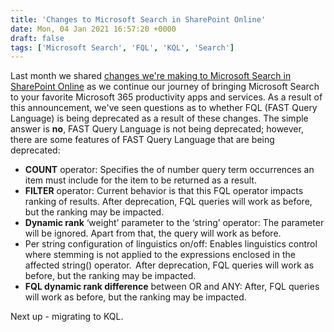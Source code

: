 ```yaml
---
title: 'Changes to Microsoft Search in SharePoint Online'
date: Mon, 04 Jan 2021 16:57:20 +0000
draft: false
tags: ['Microsoft Search', 'FQL', 'KQL', 'Search']
---
```


Last month we shared [changes we're making to Microsoft Search in SharePoint Online](https://techcommunity.microsoft.com/t5/microsoft-search-blog/we-re-making-changes-to-search-in-sharepoint-online/ba-p/1971119) as we continue our journey of bringing Microsoft Search to your favorite Microsoft 365  productivity apps and services.  As a result of this announcement, we've seen questions as to whether FQL (FAST Query Language) is being deprecated as a result of these changes.  The simple answer is **no**, FAST Query Language is not being deprecated; however, there are some features of FAST Query Language that are being deprecated:

* **COUNT** operator: Specifies the of number query term occurrences an item must include for the item to be returned as a result.  
* **FILTER** operator: Current behavior is that this FQL operator impacts ranking of results. After deprecation, FQL queries will work as before, but the ranking may be impacted. 
* **Dynamic rank** ‘weight’ parameter to the ‘string’ operator: The parameter will be ignored. Apart from that, the query will work as before. 
* Per string configuration of linguistics on/off: Enables linguistics control where stemming is not applied to the expressions enclosed in the affected string() operator.  After deprecation, FQL queries will work as before, but the ranking may be impacted. 
* **FQL dynamic rank difference** between OR and ANY: After, FQL queries will work as before, but the ranking may be impacted. 

Next up - migrating to KQL.